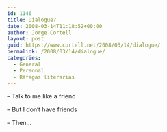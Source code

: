 ```yaml
---
id: 1146
title: Dialogue?
date: 2008-03-14T11:18:52+00:00
author: Jorge Cortell
layout: post
guid: https://www.cortell.net/2008/03/14/dialogue/
permalink: /2008/03/14/dialogue/
categories:
  - General
  - Personal
  - Ráfagas literarias
---
```

– Talk to me like a friend

– But I don‘t have friends

– Then...